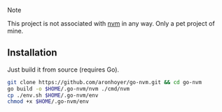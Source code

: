 > [!NOTE]
> This project is not associated with [nvm](https://github.com/nvm-sh/nvm) in any way. Only a pet project of mine.

## Installation

Just build it from source (requires Go).

```sh
git clone https://github.com/aronhoyer/go-nvm.git && cd go-nvm
go build -o $HOME/.go-nvm/nvm ./cmd/nvm
cp ./env.sh $HOME/.go-nvm/env
chmod +x $HOME/.go-nvm/env
```
